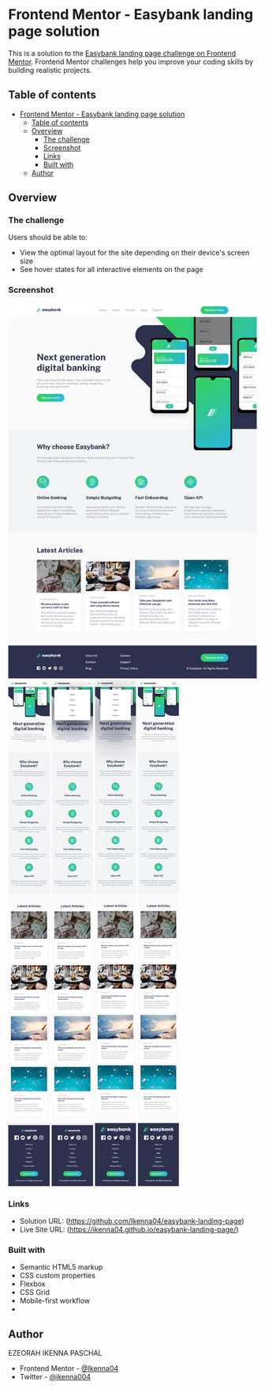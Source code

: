 # Frontend Mentor - Easybank landing page solution

This is a solution to the
[Easybank landing page challenge on Frontend Mentor](https://www.frontendmentor.io/challenges/easybank-landing-page-WaUhkoDN).
Frontend Mentor challenges help you improve your coding skills by building
realistic projects.

## Table of contents

- [Frontend Mentor - Easybank landing page solution](#frontend-mentor---easybank-landing-page-solution)
  - [Table of contents](#table-of-contents)
  - [Overview](#overview)
    - [The challenge](#the-challenge)
    - [Screenshot](#screenshot)
    - [Links](#links)
    - [Built with](#built-with)
  - [Author](#author)

## Overview

### The challenge

Users should be able to:

- View the optimal layout for the site depending on their device's screen size
- See hover states for all interactive elements on the page

### Screenshot

![](screen-shots/Screenshot%202024-05-17%20at%2000-56-29%20Easybank%20Landing%20Page.png)
![](screen-shots/Screenshot%202024-05-17%20at%2000-57-04%20Easybank%20Landing%20Page.png)
![](screen-shots/Screenshot%202024-05-17%20at%2000-57-31%20Easybank%20Landing%20Page.png)
![](screen-shots/Screenshot%202024-05-17%20at%2000-58-12%20Easybank%20Landing%20Page.png)
![](screen-shots/Screenshot%202024-05-17%20at%2000-58-19%20Easybank%20Landing%20Page.png)

### Links

- Solution URL: (https://github.com/Ikenna04/easybank-landing-page)
- Live Site URL: (https://ikenna04.github.io/easybank-landing-page/)

### Built with

- Semantic HTML5 markup
- CSS custom properties
- Flexbox
- CSS Grid
- Mobile-first workflow
-

## Author

EZEORAH IKENNA PASCHAL

<!-- - Website - [Add your name here](https://www.your-site.com) -->

- Frontend Mentor - [@Ikenna04](https://www.frontendmentor.io/profile/Ikenna04)
- Twitter - [@ikenna004](https://www.twitter.com/ikenna004)
